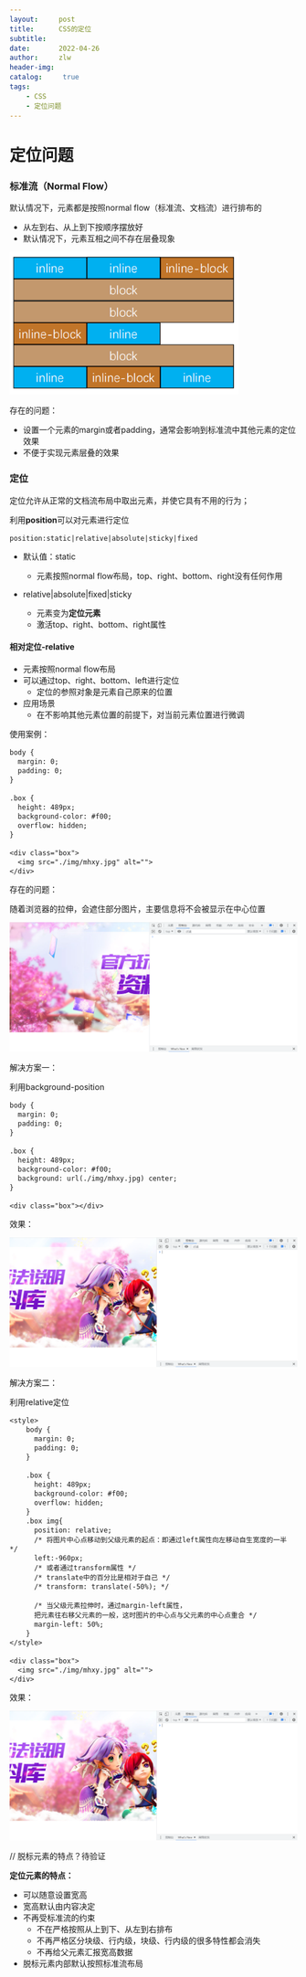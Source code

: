```yaml
---
layout:     post
title:      CSS的定位
subtitle:   
date:       2022-04-26
author:     zlw
header-img: 
catalog: 	 true
tags:
    - CSS
    - 定位问题
---
```


# 定位问题

### 标准流（Normal Flow）

默认情况下，元素都是按照normal flow（标准流、文档流）进行排布的

- 从左到右、从上到下按顺序摆放好
- 默认情况下，元素互相之间不存在层叠现象

<img src="/img/2022-04-26/标准流排布.png" alt="标准流元素排布" style="zoom:75%;" />

存在的问题：

- 设置一个元素的margin或者padding，通常会影响到标准流中其他元素的定位效果
- 不便于实现元素层叠的效果

### 定位

定位允许从正常的文档流布局中取出元素，并使它具有不用的行为；

利用**position**可以对元素进行定位

```
position:static|relative|absolute|sticky|fixed
```

- 默认值：static
  - 元素按照normal flow布局，top、right、bottom、right没有任何作用


- relative\|absolute\|fixed\|sticky
   - 元素变为**定位元素**
   - 激活top、right、bottom、right属性



#### 相对定位-relative

- 元素按照normal flow布局
- 可以通过top、right、bottom、left进行定位
  - 定位的参照对象是元素自己原来的位置
- 应用场景
  - 在不影响其他元素位置的前提下，对当前元素位置进行微调

使用案例：

```
body {
  margin: 0;
  padding: 0;
}

.box {
  height: 489px;
  background-color: #f00;
  overflow: hidden;
}
  
<div class="box">
  <img src="./img/mhxy.jpg" alt="">
</div>
```

存在的问题：

随着浏览器的拉伸，会遮住部分图片，主要信息将不会被显示在中心位置

![](/img/2022-04-26/图片定位-存在的问题.png)

解决方案一：

利用background-position

```
body {
  margin: 0;
  padding: 0;
}

.box {
  height: 489px;
  background-color: #f00;
  background: url(./img/mhxy.jpg) center;
}

<div class="box"></div>
```

效果：

![](/img/2022-04-26/图片定位-background.png)

解决方案二：

利用relative定位

```
<style>
    body {
      margin: 0;
      padding: 0;
    }

    .box {
      height: 489px;
      background-color: #f00;
      overflow: hidden;
    }
    .box img{
      position: relative;
      /* 将图片中心点移动到父级元素的起点：即通过left属性向左移动自生宽度的一半 */
      left:-960px;
      /* 或者通过transform属性 */
      /* translate中的百分比是相对于自己 */
      /* transform: translate(-50%); */

      /* 当父级元素拉伸时，通过margin-left属性，
      把元素往右移父元素的一般，这时图片的中心点与父元素的中心点重合 */
      margin-left: 50%;
    }
</style>

<div class="box">
  <img src="./img/mhxy.jpg" alt="">
</div>
```

效果：

![](/img/2022-04-26/图片定位-relative.png)



// 脱标元素的特点？待验证

**定位元素的特点：**

- 可以随意设置宽高
- 宽高默认由内容决定
- 不再受标准流的约束
  - 不在严格按照从上到下、从左到右排布
  - 不再严格区分块级、行内级，块级、行内级的很多特性都会消失
  - 不再给父元素汇报宽高数据
- 脱标元素内部默认按照标准流布局

